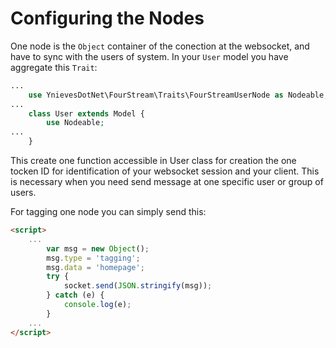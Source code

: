﻿# Configuring the Nodes
One node is the `Object` container of the conection at the websocket, and have to sync with the users of system. In your `User` model you have aggregate this `Trait`:
```php
...
    use YnievesDotNet\FourStream\Traits\FourStreamUserNode as Nodeable;
...    
    class User extends Model {
    	use Nodeable;
...
    }
```
This create one function accessible in User class for creation the one tocken ID for identification of your websocket session and your client. This is necessary when you need send message at one specific user or group of users.

For tagging one node you can simply send this:
```html
<script>
	...
	    var msg = new Object();
        msg.type = 'tagging';
        msg.data = 'homepage';
        try {
            socket.send(JSON.stringify(msg));
        } catch (e) {
            console.log(e);
        }
	...
</script>
```
